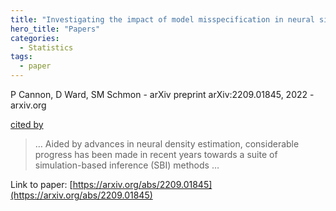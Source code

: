 ```yaml
---
title: "Investigating the impact of model misspecification in neural simulation-based inference"
hero_title: "Papers"
categories:
  - Statistics
tags:
  - paper
---
```

P Cannon, D Ward, SM Schmon - arXiv preprint arXiv:2209.01845, 2022 - arxiv.org

[cited by](https://scholar.google.com/scholar?cites=16688827470381975843&as_sdt=5,44&sciodt=0,44&hl=en&num=20)

>… Aided by advances in neural density estimation, considerable progress has been made in recent years towards a suite of simulation-based inference (SBI) methods …

Link to paper: [https://arxiv.org/abs/2209.01845](https://arxiv.org/abs/2209.01845)
